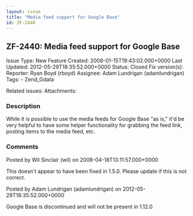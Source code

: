 ```yaml
---
layout: issue
title: "Media feed support for Google Base"
id: ZF-2440
---
```


ZF-2440: Media feed support for Google Base
-------------------------------------------

 Issue Type: New Feature Created: 2008-01-15T19:43:02.000+0000 Last Updated: 2012-05-29T18:35:52.000+0000 Status: Closed Fix version(s): 
 Reporter:  Ryan Boyd (rboyd)  Assignee:  Adam Lundrigan (adamlundrigan)  Tags: - Zend\_Gdata
 
 Related issues: 
 Attachments: 
### Description

While it is possible to use the media feeds for Google Base "as is," it'd be very helpful to have some helper functionality for grabbing the feed link, posting items to the media feed, etc.

 

 

### Comments

Posted by Wil Sinclair (wil) on 2008-04-18T13:11:57.000+0000

This doesn't appear to have been fixed in 1.5.0. Please update if this is not correct.

 

 

Posted by Adam Lundrigan (adamlundrigan) on 2012-05-29T18:35:52.000+0000

Google Base is discontinued and will not be present in 1.12.0

 

 